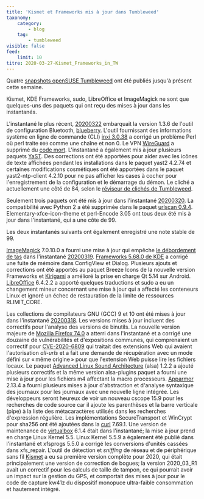 ```yaml
---
title: 'Kismet et Frameworks mis à jour dans Tumbleweed'
taxonomy:
    category:
        - blog
    tag:
        - tumbleweed
visible: false
feed:
    limit: 10
titre: 2020-03-27-Kismet_Frameworks_in_TW
---
```


Quatre [snapshots openSUSE Tumbleweed](https://software.opensuse.org/distributions/tumbleweed) ont été publiés jusqu'à présent cette semaine.

Kismet, KDE Frameworks, sudo, LibreOffice et ImageMagick ne sont que quelques-uns des paquets qui ont reçu des mises à jour dans les instantanés.

L'instantané le plus récent, [20200322](https://lists.opensuse.org/opensuse-factory/2020-03/msg00282.html) embarquait la version 1.3.6 de l'outil de configuration Bluetooth, [blueberry](https://github.com/linuxmint/blueberry). L'outil fournissant des informations système en ligne de commande (CLI) [inxi 3.0.38](https://github.com/smxi/inxi) a corrigé un problème Perl où perl traite `000` comme une chaîne et non 0. Le VPN [WireGuard](https://www.wireguard.com/) a supprimé du [code mort](https://en.wikipedia.org/wiki/Dead_code).
L'instantané a également mis à jour plusieurs paquets [YaST](https://yast.opensuse.org/). Des corrections ont été apportées pour aider avec les icônes de texte affichées pendant les installations dans le paquet yast2 4.2.74 et certaines modifications cosmétiques ont été apportées dans le paquet yast2-ntp-client 4.2.10 pour ne pas afficher les cases à cocher pour l'enregistrement de la configuration et le démarrage du démon.
Le cliché a actuellement une côté de 84, selon le [réviseur de clichés de Tumbleweed](https://review.tumbleweed.boombatower.com/).

Seulement trois paquets ont été mis à jour dans l'instantané [20200320](https://lists.opensuse.org/opensuse-factory/2020-03/msg00274.html). La compatibilité avec Python 2 a été supprimée dans le paquet [urlscan 0.9.4](https://pypi.org/project/urlscan/).
Elementary-xfce-icon-theme et perl-Encode 3.05 ont tous deux été mis à jour dans l'instantané, qui a une côte de 99.

Les deux instantanés suivants ont également enregistré une note stable de 99.

[ImageMagick](https://imagemagick.org/index.php) 7.0.10.0 a fourni une mise à jour qui empêche [le débordement de tas](https://en.wikipedia.org/wiki/Heap_overflow) dans l'instantané [20200319](https://lists.opensuse.org/opensuse-factory/2020-03/msg00269.html).
[Frameworks 5.68.0 de KDE](https://kde.org/announcements/kde-frameworks-5.68.0.php) a corrigé une fuite de mémoire dans ConfigView et Dialog. Plusieurs ajouts et corrections ont été apportés au paquet Breeze Icons de la nouvelle version Frameworks et [Kirigami](https://kde.org/products/kirigami/) a amélioré la prise en charge Qt 5.14 sur Android.
[LibreOffice](https://www.libreoffice.org/) 6.4.2.2 a apporté quelques traductions et sudo a eu un changement mineur concernant une mise à jour qui a affecté les conteneurs Linux et ignoré un échec de restauration de la limite de ressources RLIMIT_CORE.

Les collections de compilateurs GNU (GCC) 9 et 10 ont été mises à jour dans l'instantané [20200318](https://lists.opensuse.org/opensuse-factory/2020-03/msg00262.html). Les versions mises à jour incluent des correctifs pour l'analyse des versions de binutils.
La nouvelle version majeure de [Mozilla Firefox 74.0](https://www.mozilla.org/en-US/firefox/74.0/releasenotes/) a atterri dans l'instantané et a corrigé une douzaine de vulnérabilités et d'expositions communes, qui comprenaient un correctif pour [CVE-2020-6809](https://www.mozilla.org/en-US/security/advisories/mfsa2020-08/#CVE-2020-6809) qui traitait des extensions Web qui avaient l'autorisation *all-urls* et a fait une demande de récupération avec un mode défini sur « même origine » pour que l'extension Web puisse lire les fichiers locaux.
Le paquet [Advanced Linux Sound Architecture](https://www.alsa-project.org/wiki/Main_Page) (alsa) 1.2.2 a ajouté plusieurs correctifs et la même version alsa-plugins paquet a fourni une mise à jour pour les fichiers m4 affectant la macro processeurs.
[Apparmor](https://en.wikipedia.org/wiki/AppArmor) 2.13.4 a fourni plusieurs mises à jour d'abstraction et d'analyse syntaxique des journaux pour les journaux avec une nouvelle ligne intégrée. Les développeurs seront heureux de voir un nouveau cscope 15.9 pour les recherches de code source car il ajoute les parenthèses et la barre verticale (pipe) à la liste des métacaractères utilisés dans les recherches d'expression régulière.
Les implémentations SecureTransport et WinCrypt pour sha256 ont été ajoutées dans la [curl](https://curl.haxx.se/) 7.69.1.
Une version de maintenance de [virtualbox](https://www.virtualbox.org/wiki/Downloads) 6.1.4 était dans l'instantané; la mise à jour prend en charge Linux Kernel 5.5.
Linux Kernel 5.5.9 a également été publié dans l'instantané et xfsprogs 5.5.0 a corrigé les conversions d'unités cassées dans xfs_repair.
L'outil de détection et *sniffing* de réseau et de périphérique sans fil [Kismet](https://www.kismetwireless.net/) a eu sa première version complète pour 2020, qui était principalement une version de correction de bogues; la version 2020_03_R1 avait un correctif pour les calculs de taille de tampon, ce qui pourrait avoir un impact sur la gestion du GPS, et comportait des mises à jour pour le code de capture kw41z du dispositif monopuce ultra-faible consommation et hautement intégré.